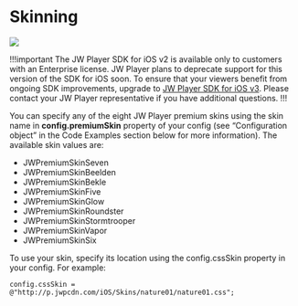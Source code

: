 # Skinning

<img src="https://img.shields.io/badge/%20-iOS%20v2%20DEPRECATED-FFBA43.svg?logo=apple">

!!!important
The JW Player SDK for iOS v2 is available only to customers with an Enterprise license. JW Player plans to deprecate support for this version of the SDK for iOS soon. To ensure that your viewers benefit from ongoing SDK improvements, upgrade to [JW Player SDK for iOS v3](https://developer.jwplayer.com/sdk/ios/docs/developer-guide/). Please contact your JW Player representative if you have additional questions.
!!!

You can specify any of the eight JW Player premium skins using the skin name in **config.premiumSkin** property of your config (see “Configuration object” in the Code Examples section below for more information). The available skin values are:

* JWPremiumSkinSeven
* JWPremiumSkinBeelden  
* JWPremiumSkinBekle   
* JWPremiumSkinFive  
* JWPremiumSkinGlow  
* JWPremiumSkinRoundster  
* JWPremiumSkinStormtrooper  
* JWPremiumSkinVapor  
* JWPremiumSkinSix

To use your skin, specify its location using the config.cssSkin property in your config. For example:

    config.cssSkin = @"http://p.jwpcdn.com/iOS/Skins/nature01/nature01.css";

